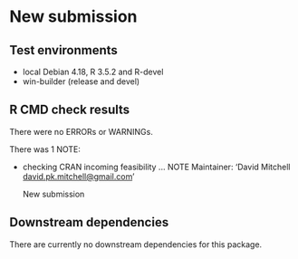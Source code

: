 # New submission

## Test environments
* local Debian 4.18, R 3.5.2 and R-devel
* win-builder (release and devel)


## R CMD check results
There were no ERRORs or WARNINGs.

There was 1 NOTE:

* checking CRAN incoming feasibility ... NOTE
    Maintainer: ‘David Mitchell <david.pk.mitchell@gmail.com>’
 
    New submission


## Downstream dependencies
There are currently no downstream dependencies for this package.


